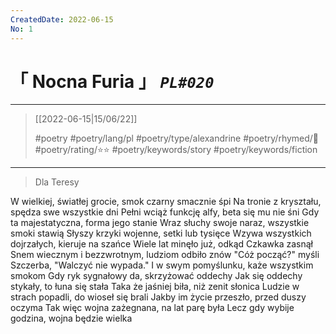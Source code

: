 ```yaml
---
CreatedDate: 2022-06-15
No: 1
---
```

# &#12300; Nocna Furia &#12301; *`PL#020`*

---

> [[2022-06-15|15/06/22]]
> 
> #poetry 
> #poetry/lang/pl 
> #poetry/type/alexandrine
> #poetry/rhymed/🔴 
> #poetry/rating/⭐⭐ 
> #poetry/keywords/story #poetry/keywords/fiction 

---

> Dla Teresy

W wielkiej, światłej grocie, smok czarny smacznie śpi
Na tronie z kryształu, spędza swe wszystkie dni
Pełni wciąż funkcję alfy, beta się mu nie śni
Gdy ta majestatyczna, forma jego stanie
Wraz słuchy swoje naraz, wszystkie smoki stawią
Słyszy krzyki wojenne, setki lub tysięce
Wzywa wszystkich dojrzałych, kieruje na szańce
Wiele lat minęło już, odkąd Czkawka zasnął
Snem wiecznym i bezzwrotnym, ludziom odbiło znów
"Cóż począć?" myśli Szczerba, "Walczyć nie wypada."
I w swym pomyślunku, każe wszystkim smokom
Gdy ryk sygnałowy da, skrzyżować oddechy
Jak się oddechy stykały, to łuna się stała
Taka że jaśniej biła, niż zenit słonica
Ludzie w strach popadli, do wioseł się brali
Jakby im życie przeszło, przed duszy oczyma
Tak więc wojna zażegnana, na lat parę była
Lecz gdy wybije godzina, wojna będzie wielka
